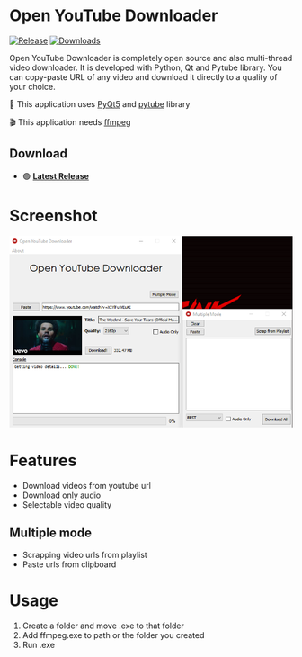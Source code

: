 # Open YouTube Downloader
[![Release](https://img.shields.io/github/v/release/kurtulusakinim/Open-YouTube-Downloader?color=red)](github.com/kurtulusakinim/Open-YouTube-Downloader/releases/latest)
[![Downloads](https://img.shields.io/github/downloads/kurtulusakinim/Open-YouTube-Downloader/total)](github.com/kurtulusakinim/Open-YouTube-Downloader/releases)

Open YouTube Downloader is completely open source and also multi-thread video downloader. It is developed with Python, Qt and Pytube library. You can copy-paste URL of any video and download it directly to a quality of your choice.

🎄 This application uses [PyQt5](https://pypi.org/project/PyQt5/) and [pytube](https://github.com/pytube/pytube) library

🎬 This application needs [ffmpeg](https://github.com/BtbN/FFmpeg-Builds/releases)

## Download
- 🟢 **[Latest Release](github.com/kurtulusakinim/Open-YouTube-Downloader/releases/latest)**

# Screenshot
![list](.screenshots/Screenshot.png)

# Features
- Download videos from youtube url
- Download only audio
- Selectable video quality
## Multiple mode
- Scrapping video urls from playlist
- Paste urls from clipboard

# Usage
1. Create a folder and move .exe to that folder
2. Add ffmpeg.exe to path or the folder you created
3. Run .exe
